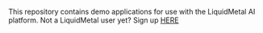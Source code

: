 This repository contains demo applications for use with the LiquidMetal AI platform. Not a LiquidMetal user yet? Sign up [HERE](https://raindrop.run)
